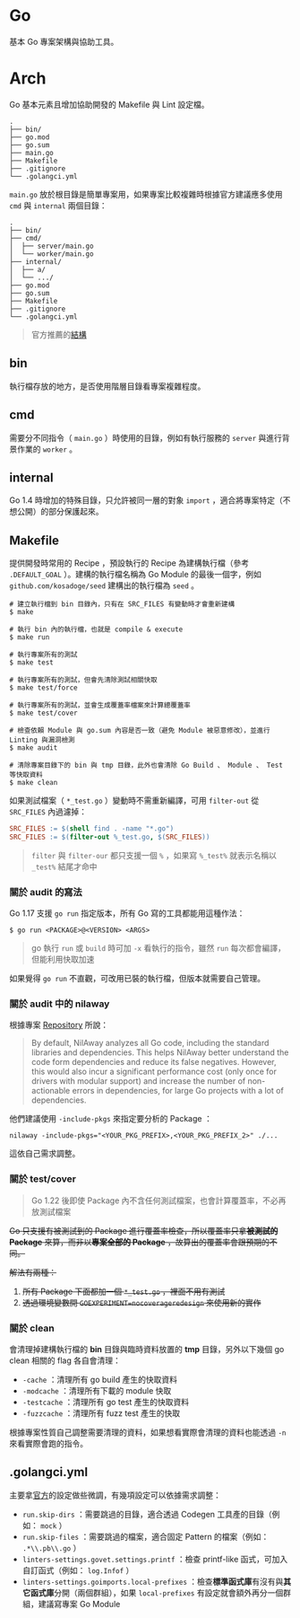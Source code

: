 # Go
基本 Go 專案架構與協助工具。


# Arch
Go 基本元素且增加協助開發的 Makefile 與 Lint 設定檔。

```plain
.
├── bin/
├── go.mod
├── go.sum
├── main.go
├── Makefile
├── .gitignore
└── .golangci.yml
```

`main.go` 放於根目錄是簡單專案用，如果專案比較複雜時根據官方建議應多使用 `cmd` 與 `internal` 兩個目錄：

```plain
.
├── bin/
├── cmd/
│  ├── server/main.go
│  └── worker/main.go
├── internal/
│  ├── a/
│  └── .../
├── go.mod
├── go.sum
├── Makefile
├── .gitignore
└── .golangci.yml
```

> 官方推薦的[結構](https://go.dev/doc/modules/layout)


## bin
執行檔存放的地方，是否使用階層目錄看專案複雜程度。


## cmd
需要分不同指令（ `main.go` ）時使用的目錄，例如有執行服務的 `server` 與進行背景作業的 `worker` 。


## internal
Go 1.4 時增加的特殊目錄，只允許被同一層的對象 `import` ，適合將專案特定（不想公開）的部分保護起來。


## Makefile
提供開發時常用的 Recipe ，預設執行的 Recipe 為建構執行檔（參考 `.DEFAULT_GOAL` ）。建構的執行檔名稱為 Go Module 的最後一個字，例如 `github.com/kosadoge/seed` 建構出的執行檔為 `seed` 。

```shell
# 建立執行檔到 bin 目錄內，只有在 SRC_FILES 有變動時才會重新建構
$ make

# 執行 bin 內的執行檔，也就是 compile & execute
$ make run

# 執行專案所有的測試
$ make test

# 執行專案所有的測試，但會先清除測試相關快取
$ make test/force

# 執行專案所有的測試，並會生成覆蓋率檔案來計算總覆蓋率
$ make test/cover

# 檢查依賴 Module 與 go.sum 內容是否一致（避免 Module 被惡意修改），並進行 Linting 與漏洞檢測
$ make audit

# 清除專案目錄下的 bin 與 tmp 目錄，此外也會清除 Go Build 、 Module 、 Test 等快取資料
$ make clean
```

如果測試檔案（ `*_test.go` ）變動時不需重新編譯，可用 `filter-out` 從 `SRC_FILES` 內過濾掉：

```makefile
SRC_FILES := $(shell find . -name "*.go")
SRC_FILES := $(filter-out %_test.go, $(SRC_FILES))
```

> `filter` 與 `filter-our` 都只支援一個 `%` ，如果寫 `%_test%` 就表示名稱以 `_test%` 結尾才命中


### 關於 audit 的寫法
Go 1.17 支援 `go run` 指定版本，所有 Go 寫的工具都能用這種作法：

```shell
$ go run <PACKAGE>@<VERSION> <ARGS>
```

> go 執行 `run` 或 `build` 時可加 `-x` 看執行的指令，雖然 `run` 每次都會編譯，但能利用快取加速

如果覺得 `go run` 不直觀，可改用已裝的執行檔，但版本就需要自己管理。

### 關於 audit 中的 nilaway
根據專案 [Repository](https://github.com/uber-go/nilaway) 所說：

> By default, NilAway analyzes all Go code, including the standard libraries and dependencies. This helps NilAway better understand the code form dependencies and reduce its false negatives. However, this would also incur a significant performance cost (only once for drivers with modular support) and increase the number of non-actionable errors in dependencies, for large Go projects with a lot of dependencies.

他們建議使用 `-include-pkgs` 來指定要分析的 Package ：

```shell
nilaway -include-pkgs="<YOUR_PKG_PREFIX>,<YOUR_PKG_PREFIX_2>" ./...
```

這依自己需求調整。

### 關於 test/cover
> Go 1.22 後即使 Package 內不含任何測試檔案，也會計算覆蓋率，不必再放測試檔案

~~Go 只支援有被測試到的 Package 進行覆蓋率檢查，所以覆蓋率只拿**被測試的 Package** 來算，而非以**專案全部的 Package** ，故算出的覆蓋率會跟預期的不同。~~

~~解法有兩種：~~

1. ~~所有 Package 下面都加一個 `*_test.go` ，裡面不用有測試~~
2. ~~透過環境變數開 `GOEXPERIMENT=nocoverageredesign` 來使用新的實作~~

### 關於 clean
會清理掉建構執行檔的 **bin** 目錄與臨時資料放置的 **tmp** 目錄，另外以下幾個 go clean 相關的 flag 各自會清理：

- `-cache` ：清理所有 go build 產生的快取資料
- `-modcache` ：清理所有下載的 module 快取
- `-testcache` ：清理所有 go test 產生的快取資料
- `-fuzzcache` ：清理所有 fuzz test 產生的快取

根據專案性質自己調整需要清理的資料，如果想看實際會清理的資料也能透過 `-n` 來看實際會跑的指令。


## .golangci.yml
主要拿[官方](https://github.com/golangci/golangci-lint/blob/master/.golangci.yml)的設定做些微調，有幾項設定可以依據需求調整：

- `run.skip-dirs` ：需要跳過的目錄，適合透過 Codegen 工具產的目錄（例如： `mock` ）
- `run.skip-files` ：需要跳過的檔案，適合固定 Pattern 的檔案（例如： `.*\\.pb\\.go` ）
- `linters-settings.govet.settings.printf` ：檢查 printf-like 函式，可加入自訂函式（例如： `log.Infof` ）
- `linters-settings.goimports.local-prefixes` ：檢查**標準函式庫**有沒有與**其它函式庫**分開（兩個群組），如果 `local-prefixes` 有設定就會額外再分一個群組，建議寫專案 Go Module
